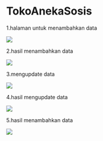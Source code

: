 # TokoAnekaSosis
1.halaman untuk menambahkan data<p>
  <img src="https://github.com/Fathlmam/TokoSosis/blob/master/add%20data.png">
  
2.hasil menambahkan data <p>
  <img src="https://github.com/Fathlmam/TokoSosis/blob/master/add%20hasil.png">

3.mengupdate  data <p>
  <img src="https://github.com/Fathlmam/TokoSosis/blob/master/h%20update.png">
  
4.hasil mengupdate data <p>
  <img src="https://github.com/Fathlmam/TokoSosis/blob/master/hasil%20update.png">
  
5.hasil menambahkan data <p>
  <img src="https://github.com/Fathlmam/TokoSosis/blob/master/hasil%20delete.png">
